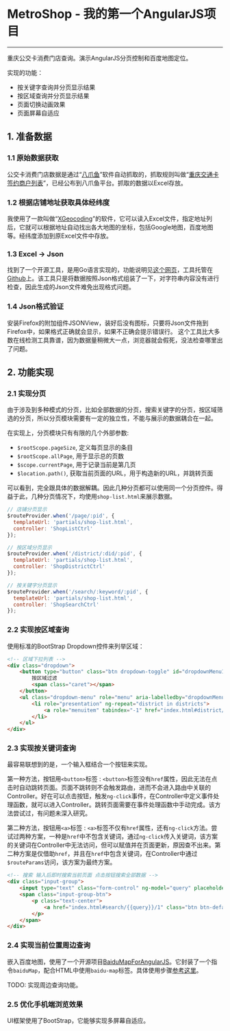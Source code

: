 # MetroShop - 我的第一个AngularJS项目

---

重庆公交卡消费门店查询。演示AngularJS分页控制和百度地图定位。

实现的功能：

 - 按关键字查询并分页显示结果
 - 按区域查询并分页显示结果
 - 页面切换动画效果
 - 页面屏幕自适应


## 1. 准备数据

### 1.1 原始数据获取
公交卡消费门店数据是通过“[八爪鱼](http://www.bazhuayu.com)”软件自动抓取的，抓取规则叫做“[重庆交通卡签约商户列表](http://www.bazhuayu.com/RuleMarketDetail?id=5702)”，已经公布到八爪鱼平台。抓取的数据以Excel存放。

### 1.2 根据店铺地址获取具体经纬度
我使用了一款叫做“[XGeocoding](http://www.gpsspg.com/xgeocoding/)”的软件，它可以读入Excel文件，指定地址列后，它就可以根据地址自动找出各大地图的坐标，包括Google地图，百度地图等。经纬度添加到原Excel文件中存放。

### 1.3 Excel -> Json
找到了一个开源工具，是用Go语言实现的，功能说明见[这个网页](http://www.cocoachina.com/bbs/read.php?tid-280731.html)，工具托管在[Github](https://github.com/sandao/ExcelTool.git)上。该工具只是将数据按照Json格式组装了一下，对字符串内容没有进行检查，因此生成的Json文件难免出现格式问题。

### 1.4 Json格式验证
安装Firefox的附加组件JSONView，装好后没有图标，只要将Json文件拖到Firefox中，如果格式正确就会显示，如果不正确会提示错误行。
这个工具比大多数在线检测工具靠谱，因为数据量稍微大一点，浏览器就会假死，没法检查哪里出了问题。

## 2. 功能实现

### 2.1 实现分页
由于涉及到多种模式的分页，比如全部数据的分页，搜索关键字的分页，按区域筛选的分页，所以分页模块需要有一定的独立性，不能与展示的数据耦合在一起。

在实现上，分页模块只有有限的几个外部参数:

- `$rootScope.pageSize`, 定义每页显示的条目
- `$rootScope.allPage`, 用于显示总的页数
- `$scope.currentPage`, 用于记录当前是第几页
- `$location.path()`, 获取当前页面的URL，用于构造新的URL，并跳转页面

可以看到，完全跟具体的数据解耦。因此几种分页都可以使用同一个分页控件。得益于此，几种分页情况下，均使用`shop-list.html`来展示数据。

```js
// 店铺分页显示
$routeProvider.when('/page/:pid', {
  templateUrl: 'partials/shop-list.html',
  controller: 'ShopListCtrl'
});

// 按区域分页显示
$routeProvider.when('/district/:did/:pid', {
  templateUrl: 'partials/shop-list.html',
  controller: 'ShopDistrictCtrl'
});

// 按关键字分页显示
$routeProvider.when('/search/:keyword/:pid', {
  templateUrl: 'partials/shop-list.html',
  controller: 'ShopSearchCtrl'
});
```

### 2.2 实现按区域查询
使用标准的BootStrap Dropdown控件来列举区域：
```html
<!-- 区域下拉列表 -->
<div class="dropdown">
	<button type="button" class="btn dropdown-toggle" id="dropdownMenu1" data-toggle="dropdown">
		按区域过滤
		<span class="caret"></span>
	</button>
	<ul class="dropdown-menu" role="menu" aria-labelledby="dropdownMenu1" ng-controller="DropdownCtrl">
		<li role="presentation" ng-repeat="district in districts">
			<a role="menuitem" tabindex="-1" href="index.html#district/{{district.abbreviation}}/1">{{district.name}}</a>
		</li>
	</ul>
</div>
```

### 2.3 实现按关键词查询
最容易联想到的是，一个输入框结合一个按钮来实现。

第一种方法，按钮用`<button>`标签
:   `<button>`标签没有`href`属性，因此无法在点击时自动跳转页面。页面不跳转则不会触发路由，进而不会进入路由中关联的Controller。好在可以点击按钮，触发`ng-click`事件，在Controller中定义事件处理函数，就可以进入Controller。跳转页面需要在事件处理函数中手动完成。该方法尝试过，有问题未深入研究。

第二种方法，按钮用`<a>`标签
:   `<a>`标签不仅有`href`属性，还有`ng-click`方法。尝试过两种方案，一种是`href`中不包含关键词，通过`ng-click`传入关键词，该方案的关键词在Controller中无法访问，但可以赋值并在页面更新，原因查不出来。第二种方案是仅借助`href`，并且在`href`中包含关键词，在Controller中通过`$routeParams`访问，该方案为最终方案。

```html
<!-- 搜索 输入后即时搜索当前页面 点击按钮搜索全部数据 -->
<div class="input-group">
	<input type="text" class="form-control" ng-model="query" placeholder="本页内搜索">
	<span class="input-group-btn">
		<p class="text-center">
			<a href="index.html#search/{{query}}/1" class="btn btn-default">全局搜索</a>
		</p>
	</span>
</div>
```

### 2.4 实现当前位置周边查询
嵌入百度地图，使用了一个开源项目[BaiduMapForAngularJS](https://github.com/leftstick/BaiduMapForAngularJS)。它封装了一个指令`baiduMap`，配合HTML中使用`baidu-map`标签。具体使用步骤[参考这里](https://github.com/leftstick/BaiduMapForAngularJS/blob/master/docs/APIDocs.md)。

TODO: 实现周边查询功能。

### 2.5 优化手机端浏览效果
UI框架使用了BootStrap，它能够实现多屏幕自适应。
